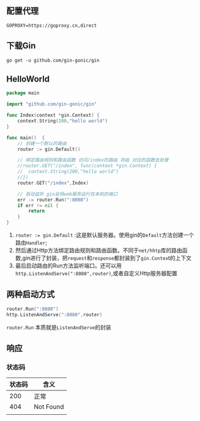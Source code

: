 ## 配置代理

```shell
GOPROXY=https://goproxy.cn,direct
```

## 下载Gin

```shell
go get -u github.com/gin-gonic/gin
```

## HelloWorld

```go
package main

import "github.com/gin-gonic/gin"

func Index(context *gin.Context) {
	context.String(200,"hello world")
}

func main()  {
	// 创建一个默认的路由
	router := gin.Default()

	// 绑定路由规则和路由函数 访问/index的路由 将由 对应的函数去处理
	//router.GET("/index", func(context *gin.Context) {
	//	context.String(200,"hello world")
	//})
	router.GET("/index",Index)

	// 启动监听 gin会将web服务运行在本机的端口
	err := router.Run(":8080")
	if err != nil {
		return 
	}
}

```

1. `router := gin.Default` :这是默认服务器。使用gin的`Default`方法创建一个路由`Handler`;
2. 然后通过Http方法绑定路由规则和路由函数。不同于`net/hhtp`库的路由函数,gin进行了封装，把`request`和`response`都封装到了`gin.Contex`t的上下文
3. 最后启动路由的Run方法监听端口。还可以用`http.ListenAndServe(":8080",router)`,或者自定义Http服务器配置

## 两种启动方式

```go
router.Run(":8080")
http.ListenAndServe(":8080",router)
```

`router.Run` 本质就是`ListenAndServe`的封装

## 响应

### 状态码

| 状态码 | 含义      |
| ------ | --------- |
| 200    | 正常      |
| 404    | Not Found |
|        |           |